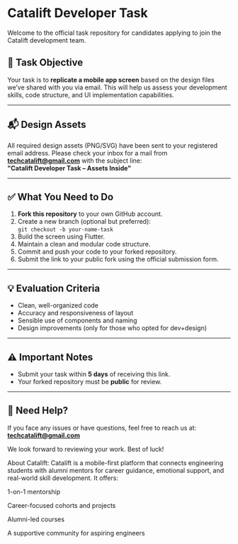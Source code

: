 # Catalift Developer Task

Welcome to the official task repository for candidates applying to join the Catalift development team.

## 🎯 Task Objective

Your task is to **replicate a mobile app screen** based on the design files we’ve shared with you via email. This will help us assess your development skills, code structure, and UI implementation capabilities.

---

## 📬 Design Assets

All required design assets (PNG/SVG) have been sent to your registered email address. Please check your inbox for a mail from **techcatalift@gmail.com** with the subject line:  
**"Catalift Developer Task – Assets Inside"**

---

## ✅ What You Need to Do

1. **Fork this repository** to your own GitHub account.
2. Create a new branch (optional but preferred):  
   `git checkout -b your-name-task`
3. Build the screen using Flutter.
4. Maintain a clean and modular code structure.
5. Commit and push your code to your forked repository.
6. Submit the link to your public fork using the official submission form.

---

## 💡 Evaluation Criteria

- Clean, well-organized code  
- Accuracy and responsiveness of layout  
- Sensible use of components and naming  
- Design improvements (only for those who opted for dev+design)  

---

## ⚠️ Important Notes

- Submit your task within **5 days** of receiving this link.
- Your forked repository must be **public** for review.

---

## 📩 Need Help?

If you face any issues or have questions, feel free to reach us at:  
**techcatalift@gmail.com**

We look forward to reviewing your work. Best of luck!


About Catalift: 
Catalift is a mobile-first platform that connects engineering students with alumni mentors for career guidance, emotional support, and real-world skill development. It offers:

1-on-1 mentorship

Career-focused cohorts and projects

Alumni-led courses

A supportive community for aspiring engineers
